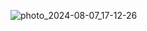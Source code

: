 ![photo_2024-08-07_17-12-26](https://github.com/user-attachments/assets/06dad979-e85b-4cef-ab6d-40d86a155fa3)
